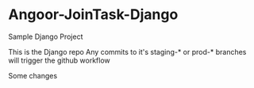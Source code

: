 # Angoor-JoinTask-Django
Sample Django Project

This is the Django repo
Any commits to it's staging-* or prod-* branches will trigger the github workflow

Some changes 